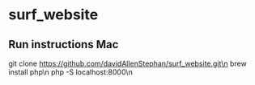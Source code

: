 # surf_website
Run instructions
Mac
----------------------
git clone https://github.com/davidAllenStephan/surf_website.git\n
brew install php\n
php -S localhost:8000\n
